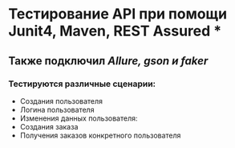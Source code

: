 # Тестирование API при помощи Junit4, Maven, **REST Assured** *
## Также подключил *Allure, gson и faker*
### Тестируются различные сценарии:
- Создания пользователя
- Логина пользователя
- Изменения данных пользователя:
- Создания заказа
- Получения заказов конкретного пользователя

